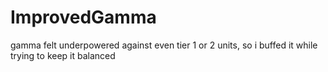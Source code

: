 # ImprovedGamma
gamma felt underpowered against even tier 1 or 2 units, so i buffed it while trying to keep it balanced
